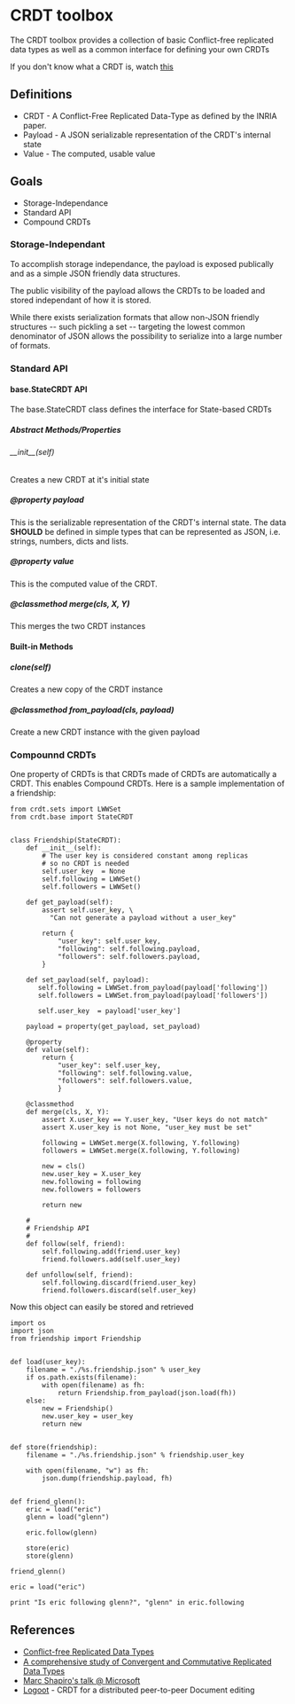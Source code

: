 # CRDT toolbox

The CRDT toolbox provides a collection of basic Conflict-free
replicated data types as well as a common interface for defining your
own CRDTs

If you don't know what a CRDT is, watch
[this](http://research.microsoft.com/apps/video/dl.aspx?id=153540)

## Definitions
* CRDT - A Conflict-Free Replicated Data-Type as defined by the INRIA paper.
* Payload - A JSON serializable representation of the CRDT's internal state
* Value - The computed, usable value

## Goals

* Storage-Independance
* Standard API
* Compound CRDTs

### Storage-Independant

To accomplish storage independance, the payload is exposed publically
and as a simple JSON friendly data structures.

The public visibility of the payload allows the CRDTs to be loaded and
stored independant of how it is stored.

While there exists serialization formats that allow non-JSON friendly
structures -- such pickling a set -- targeting the lowest common
denominator of JSON allows the possibility to serialize into a large
number of formats.

### Standard API

#### base.StateCRDT API

The base.StateCRDT class defines the interface for State-based CRDTs

##### Abstract Methods/Properties

###### \_\_init\_\_(self)

Creates a new CRDT at it's initial state

##### @property payload

This is the serializable representation of the CRDT's internal state.
The data **SHOULD** be defined in simple types that can be represented
as JSON, i.e. strings, numbers, dicts and lists.
 
##### @property value
This is the computed value of the CRDT.

##### @classmethod merge(cls, X, Y)
This merges the two CRDT instances

#### Built-in Methods

##### clone(self)
Creates a new copy of the CRDT instance

##### @classmethod from_payload(cls, payload)
Create a new CRDT instance with the given payload


### Compounnd CRDTs
One property of CRDTs is that CRDTs made of CRDTs are automatically a
CRDT.  This enables Compound CRDTs.  Here is a sample implementation
of a friendship:

    from crdt.sets import LWWSet
    from crdt.base import StateCRDT
    
    
    class Friendship(StateCRDT):
        def __init__(self):
            # The user key is considered constant among replicas
            # so no CRDT is needed
            self.user_key  = None
            self.following = LWWSet()
            self.followers = LWWSet()
    
        def get_payload(self):
            assert self.user_key, \
              "Can not generate a payload without a user_key"

            return {
                "user_key": self.user_key,
                "following": self.following.payload,
                "followers": self.followers.payload,
            }
    
        def set_payload(self, payload):
           self.following = LWWSet.from_payload(payload['following'])
           self.followers = LWWSet.from_payload(payload['followers'])
    
           self.user_key  = payload['user_key']
    
        payload = property(get_payload, set_payload)
    
        @property
        def value(self):
            return {
                "user_key": self.user_key,
                "following": self.following.value,
                "followers": self.followers.value,
                }
        
        @classmethod
        def merge(cls, X, Y):
            assert X.user_key == Y.user_key, "User keys do not match"
            assert X.user_key is not None, "user_key must be set"
    
            following = LWWSet.merge(X.following, Y.following)
            followers = LWWSet.merge(X.following, Y.following)
    
            new = cls()
            new.user_key = X.user_key
            new.following = following
            new.followers = followers
            
            return new
    
        #
        # Friendship API
        # 
        def follow(self, friend):
            self.following.add(friend.user_key)
            friend.followers.add(self.user_key)
    
        def unfollow(self, friend):
            self.following.discard(friend.user_key)
            friend.followers.discard(self.user_key)

Now this object can easily be stored and retrieved

    import os
    import json
    from friendship import Friendship
    
    
    def load(user_key):
        filename = "./%s.friendship.json" % user_key
        if os.path.exists(filename):
            with open(filename) as fh:
                return Friendship.from_payload(json.load(fh))
        else:
            new = Friendship()
            new.user_key = user_key
            return new
    
    
    def store(friendship):
        filename = "./%s.friendship.json" % friendship.user_key
    
        with open(filename, "w") as fh:
            json.dump(friendship.payload, fh)
        
    
    def friend_glenn():
        eric = load("eric")
        glenn = load("glenn")
    
        eric.follow(glenn)
    
        store(eric)
        store(glenn)
    
    friend_glenn()
    
    eric = load("eric")
    
    print "Is eric following glenn?", "glenn" in eric.following

## References
* [Conﬂict-free Replicated Data Types](http://hal.inria.fr/docs/00/60/93/99/PDF/RR-7687.pdf)
* [A comprehensive study of Convergent and Commutative Replicated Data Types](http://hal.archives-ouvertes.fr/docs/00/55/55/88/PDF/techreport.pdf)
* [Marc Shapiro's talk @ Microsoft](http://research.microsoft.com/apps/video/dl.aspx?id=153540)
* [Logoot](https://gforge.inria.fr/docman/view.php/1646/6393/weiss09.pdf) - CRDT for a distributed peer-to-peer Document editing

